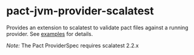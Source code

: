pact-jvm-provider-scalatest
========================

Provides an extension to scalatest to validate pact files against a running provider. See
[examples](src/test/scala/au/com/dius/pact/provider/scalatest)
for details.

*Note:* The Pact ProviderSpec requires scalatest 2.2.x
